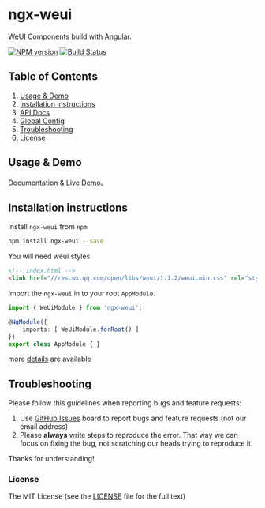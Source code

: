 # ngx-weui

[WeUI](https://github.com/weui/weui) Components build with [Angular](https://angular.io/).

[![NPM version](https://img.shields.io/npm/v/ngx-weui.svg)](https://www.npmjs.com/package/ngx-weui)
[![Build Status](https://travis-ci.org/cipchk/ngx-weui.svg?branch=master)](https://travis-ci.org/cipchk/ngx-weui)

## Table of Contents

1. [Usage & Demo](#usage--demo)
2. [Installation instructions](#installation-instructions)
3. [API Docs](https://cipchk.github.io/ngx-weui/docs/)
4. [Global Config](https://github.com/cipchk/ngx-weui/blob/master/docs/config.md)
5. [Troubleshooting](#troubleshooting)
4. [License](#license)

## Usage & Demo

[Documentation](https://cipchk.github.io/ngx-weui/) & [Live Demo](https://cipchk.github.io/ngx-weui/)。

## Installation instructions

Install `ngx-weui` from `npm`

```bash
npm install ngx-weui --save
```

You will need weui styles

```html
<!-- index.html -->
<link href="//res.wx.qq.com/open/libs/weui/1.1.2/weui.min.css" rel="stylesheet">
```

Import the `ngx-weui` in to your root `AppModule`.

```typescript
import { WeUiModule } from 'ngx-weui';

@NgModule({
    imports: [ WeUiModule.forRoot() ]
})
export class AppModule { }
```

more [details](https://github.com/cipchk/ngx-weui/blob/master/docs/install.md) are available

## Troubleshooting

Please follow this guidelines when reporting bugs and feature requests:

1. Use [GitHub Issues](https://github.com/cipchk/ngx-weui/issues) board to report bugs and feature requests (not our email address)
2. Please **always** write steps to reproduce the error. That way we can focus on fixing the bug, not scratching our heads trying to reproduce it.

Thanks for understanding!

### License

The MIT License (see the [LICENSE](https://github.com/cipchk/ngx-weui/blob/master/LICENSE) file for the full text)
